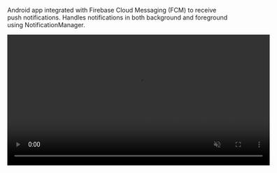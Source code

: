 Android app integrated with Firebase Cloud Messaging (FCM) to receive push notifications.
Handles notifications in both background and foreground using NotificationManager.
<p align="center">
  <video src="https://github.com/DeepakGuleria768/Push-Notification/raw/master/asset/push%20notification%20output.mp4" controls autoplay muted loop width="600"></video>
</p>
